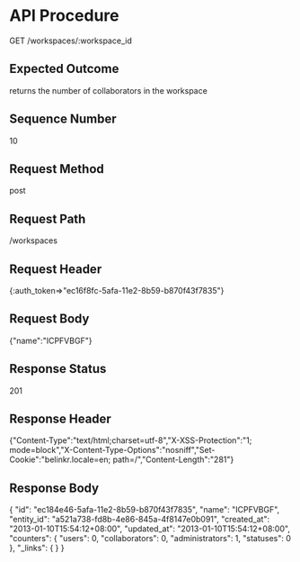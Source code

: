 # API Procedure
GET /workspaces/:workspace_id
## Expected Outcome
returns the number of collaborators in the workspace
## Sequence Number
10
## Request Method
post
## Request Path
/workspaces
## Request Header
{:auth_token=>"ec16f8fc-5afa-11e2-8b59-b870f43f7835"}
## Request Body
{"name":"ICPFVBGF"}

## Response Status
201
## Response Header
{"Content-Type":"text/html;charset=utf-8","X-XSS-Protection":"1; mode=block","X-Content-Type-Options":"nosniff","Set-Cookie":"belinkr.locale=en; path=/","Content-Length":"281"}

## Response Body
{
  "id": "ec184e46-5afa-11e2-8b59-b870f43f7835",
  "name": "ICPFVBGF",
  "entity_id": "a521a738-fd8b-4e86-845a-4f8147e0b091",
  "created_at": "2013-01-10T15:54:12+08:00",
  "updated_at": "2013-01-10T15:54:12+08:00",
  "counters": {
    "users": 0,
    "collaborators": 0,
    "administrators": 1,
    "statuses": 0
  },
  "_links": {
  }
}
